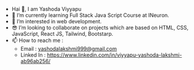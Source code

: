 - Hai 👋, I am Yashoda Viyyapu
- 🌱 I’m currently learning Full Stack Java Script  Course at INeuron.
- 👀 I’m interested in web development.
- 😎 I’m looking to collaborate on projects which are based on HTML, CSS, JavaScript, React JS, Tailwind, Bootstarp.
- 📫 How to reach me :
    - Email : yashodalakshmi999@gmail.com
    - Linked In : https://www.linkedin.com/in/viyyapu-yashoda-lakshmi-ab96ab256/

